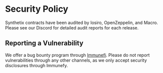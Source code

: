 # Security Policy

Synthetix contracts have been audited by Iosiro, OpenZeppelin, and Macro. Please see our Discord for detailed audit reports for each release.

## Reporting a Vulnerability

We offer a bug bounty program through [Immunefi](https://immunefi.com/bounty/synthetix/). Please do not report vulnerabilities through any other channels, as we only accept security disclosures through Immunefy.
